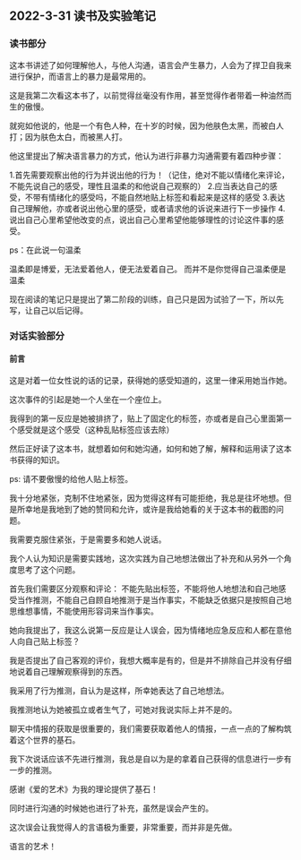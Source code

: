 ## 2022-3-31 读书及实验笔记

### 读书部分
 这本书讲述了如何理解他人，与他人沟通，语言会产生暴力，人会为了捍卫自我来进行保护，而语言上的暴力是最常用的。

 这是我第二次看这本书了，以前觉得丝毫没有作用，甚至觉得作者带着一种油然而生的傲慢。

 就宛如他说的，他是一个有色人种，在十岁的时候，因为他肤色太黑，而被白人打；因为肤色太白，而被黑人打。

 他这里提出了解决语言暴力的方式，他认为进行非暴力沟通需要有着四种步骤：

 1.首先需要观察出他的行为并说出他的行为！（记住，绝对不能以情绪化来评论，不能先说自己的感受，理性且温柔的和他说自己观察的）
 2.应当表达自己的感受，不带有情绪化的感受吗，不能自然地贴上标签和看起来是这样的感受
 3.表达自己理解他，亦或者说出他心里的感受，或者请求他的诉说来进行下一步操作
 4.说出自己心里希望他改变的点，说出自己心里希望他能够理性的讨论这件事的感受。
 
ps：在此说一句温柔

温柔即是博爱，无法爱着他人，便无法爱着自己。 而并不是你觉得自己温柔便是温柔

现在阅读的笔记只是提出了第二阶段的训练，自己只是因为试验了一下，所以先写，让自己以后记得。

### 对话实验部分

#### 前言
这是对着一位女性说的话的记录，获得她的感受知道的，这里一律采用她当作她。

这次事件的引起是她一个人坐在一个座位上。

我得到的第一反应是她被排挤了，贴上了固定化的标签，亦或者是自己心里面第一个感受就是这个感受（这种乱贴标签应该去除）

然后正好读了这本书，就想着如何和她沟通，如何和她了解，解释和运用读了这本书获得的知识。

ps: 请不要傲慢的给他人贴上标签。

我十分地紧张，克制不住地紧张，因为觉得这样有可能拒绝，我总是往坏地想。但是所幸地是我地到了她的赞同和允许，或许是我给她看的关于这本书的截图的问题。

我需要克服住紧张，于是需要多和她人说话。

我个人认为知识是需要实践地，这次实践为自己地想法做出了补充和从另外一个角度思考了这个问题。

首先我们需要区分观察和评论：
不能先贴出标签，不能将他人地想法和自己地感受当作推测，不能自己自顾自地推测于是当作事实，不能缺乏依据只是按照自己地思维想事情，不能使用形容词来当作事实。

她向我提出了，我这么说第一反应是让人误会，因为情绪地应急反应和人都在意他人向自己贴上标签？

我是否提出了自己客观的评价，我想大概率是有的，但是并不排除自己并没有仔细地说着自己理解观察得到的东西。

我采用了行为推测，自认为是这样，所幸她表达了自己地想法。

我推测地认为她被孤立或者生气了，可她对我说实际上并不是的。

聊天中情报的获取是很重要的，我们需要获取着他人的情报，一点一点的了解构筑着这个世界的基石。

我下次说话应该不先进行推测，我总是自以为是的拿着自己获得的信息进行一步有一步的推测。

感谢《爱的艺术》为我的理论提供了基石！

同时进行沟通的时候她也进行了补充，虽然是误会产生的。

这次误会让我觉得人的言语极为重要，非常重要，而并非是先做。

语言的艺术！
